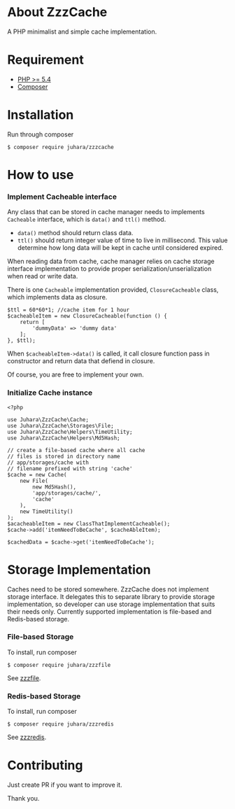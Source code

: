 # About ZzzCache
A PHP minimalist and simple cache implementation.

# Requirement
- [PHP >= 5.4](https://php.net)
- [Composer](https://getcomposer.org)

# Installation
Run through composer

    $ composer require juhara/zzzcache

# How to use

### Implement Cacheable interface

Any class that can be stored in cache manager needs to implements `Cacheable` interface, which is `data()` and `ttl()` method.

- `data()` method should return class data.
- `ttl()` should return integer value of time to live in millisecond. This value determine how long data will be kept in cache until considered expired.

When reading data from cache, cache manager relies on cache storage interface implementation to provide proper serialization/unserialization when read or write data.

There is one `Cacheable` implementation provided, `ClosureCacheable` class, which implements data as closure.

    $ttl = 60*60*1; //cache item for 1 hour
    $cacheableItem = new ClosureCacheable(function () {
        return [
            'dummyData' => 'dummy data'
        ];
    }, $ttl);

When `$cacheableItem->data()` is called, it call closure function pass in constructor and return data that defiend in closure.

Of course, you are free to implement your own.

### Initialize Cache instance

    <?php

    use Juhara\ZzzCache\Cache;
    use Juhara\ZzzCache\Storages\File;
    use Juhara\ZzzCache\Helpers\TimeUtility;
    use Juhara\ZzzCache\Helpers\Md5Hash;

    // create a file-based cache where all cache
    // files is stored in directory name
    // app/storages/cache with
    // filename prefixed with string 'cache'
    $cache = new Cache(
        new File(
            new Md5Hash(),
            'app/storages/cache/',
            'cache'
        ),
        new TimeUtility()
    );
    $acacheableItem = new ClassThatImplementCacheable();
    $cache->add('itemNeedToBeCache', $cacheAbleItem);

    $cachedData = $cache->get('itemNeedToBeCache');

# Storage Implementation
Caches need to be stored somewhere. ZzzCache does not implement storage interface.
It delegates this to separate library to provide storage implementation,
so developer can use storage implementation that suits their needs only.
Currently supported implementation is file-based and Redis-based storage.

### File-based Storage

To install, run composer

    $ composer require juhara/zzzfile

See [zzzfile](https://github.com/zamronypj/zzzfile).

### Redis-based Storage

To install, run composer

    $ composer require juhara/zzzredis

See [zzzredis](https://github.com/zamronypj/zzzredis).

# Contributing

Just create PR if you want to improve it.

Thank you.
